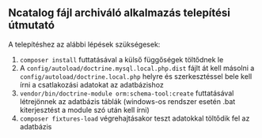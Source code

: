 ## Ncatalog fájl archiváló alkalmazás telepítési útmutató

A telepítéshez az alábbi lépések szükségesek:

1. `composer install` futtatásával a külső függőségek töltődnek le
2. A `config/autoload/doctrine.mysql.local.php.dist` fájlt át kell másolni a `config/autoload/doctrine.local.php` helyre és szerkesztéssel bele kell írni a csatlakozási adatokat az adatbázishoz
3. `vendor/bin/doctrine-module orm:schema-tool:create` futtatásával létrejönnek az adatbázis táblák (windows-os rendszer esetén .bat kiterjesztést a module szó után kell írni)
4. `composer fixtures-load` végrehajtásakor teszt adatokkal töltődik fel az adatbázis
